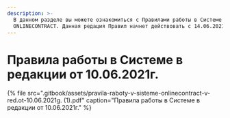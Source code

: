 ```yaml
---
description: >-
  В данном разделе вы можете ознакомиться с Правилами работы в Системе
  ONLINECONTRACT. Данная редация Правил начнет действовать с 14.06.2021г.
---
```


# Правила работы в Системе в редакции от 10.06.2021г.

{% file src=".gitbook/assets/pravila-raboty-v-sisteme-onlinecontract-v-red.ot-10.06.2021g. \(1\).pdf" caption="Правила работы в Системе в редакции от 10.06.2021г." %}

